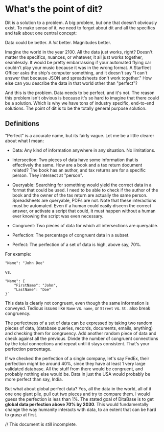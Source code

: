 # What's the point of dit?

Dit is a solution to a problem. A big problem, but one that doesn't obviously exist. To make sense of it, we need to forget about dit and all the specifics and talk about one central concept:

Data could be better. A *lot* better. Magnitudes better.

Imagine the world in the year 2100. All the data just works, right? Doesn't matter the specifics, nuances, or whatever, it all just works together, seamlessly. It would be pretty embarrassing if your automated flying car couldn't play your music because it was in the wrong format. A Starfleet Officer asks the ship's computer something, and it doesn't say "I can't answer that because JSON and spreadsheets don't work together." How else can you describe the data in that world other than "perfect"?

And this is the problem. Data needs to be perfect, and it's not. The reason this problem isn't obvious is because it's so hard to imagine that there could be a solution. Which is why we have tons of industry specific, end-to-end solutions. The point of dit is to be the totally general purpose solution.

## Definitions
"Perfect" is a accurate name, but its fairly vague. Let me be a little clearer about what I mean:
* Data: Any kind of information anywhere in any situation. No limitations.

* Intersection: Two pieces of data have some information that is effectively the same. How are a book and a tax return document related? The book has an author, and tax returns are for a specific person. They intersect at "person".

* Queryable: Searching for something would yield the correct data in a format that could be used. I need to be able to check if the author of the book and the owner of the tax return are actually the same person. Spreadsheets are queryable, PDFs are not. Note that these interactions must be automated. Even if a human could easily discern the correct answer, or activate a script that could, it must happen without a human ever knowing the script was even necessary.

* Congruent: Two pieces of data for which all intersections are queryable.

* Perfection: The percentage of congruent data in a subset.

* Perfect: The perfection of a set of data is high, above say, 70%.

For example:

    "Name": "John Doe"

vs.

    "Name": {
        "FirstName": "John",
        "LastName": "Doe"
    }`

This data is clearly not congruent, even though the same information is conveyed. Tedious issues like `Name` vs. `name`, or `Street` vs. `St.` also break congruency.

The perfectness of a set of data can be expressed by taking two random pieces of data, (database queries, records, documents, emails, anything) and checking them for congruency. Add another random piece of data and check against all the previous. Divide the number of congruent connections by the total connections and repeat until it stays consistent. That's your perfection percentage.

If we checked the perfection of a single company, let's say FedEx, their perfection might be around 40%, since they have at least 1 very large validated database. All the stuff from there would be congruent, and probably nothing else would be. Data in just the USA would probably be more perfect than say, India.

But what about global perfect data? Yes, all the data in the world, all of it one one giant pile, pull out two pieces and try to compare them. I would guess the perfection is less than 1%. The stated goal of DitaBase is to get **global data perfection above 70% by 2030**. This would fundamentally change the way humanity interacts with data, to an extent that can be hard to grasp at first.

// This document is still incomplete.